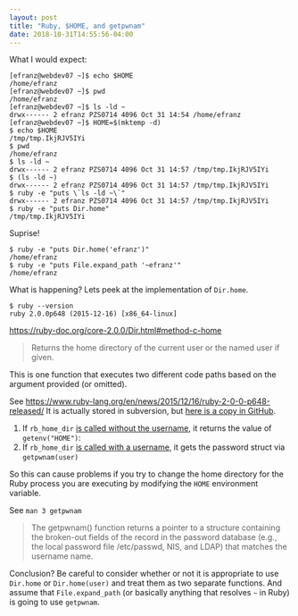 ```yaml
---
layout: post
title: "Ruby, $HOME, and getpwnam"
date: 2018-10-31T14:55:56-04:00
---
```


What I would expect:

```
[efranz@webdev07 ~]$ echo $HOME
/home/efranz
[efranz@webdev07 ~]$ pwd
/home/efranz
[efranz@webdev07 ~]$ ls -ld ~
drwx------ 2 efranz PZS0714 4096 Oct 31 14:54 /home/efranz
[efranz@webdev07 ~]$ HOME=$(mktemp -d)
$ echo $HOME
/tmp/tmp.IkjRJV5IYi
$ pwd
/home/efranz
$ ls -ld ~
drwx------ 2 efranz PZS0714 4096 Oct 31 14:57 /tmp/tmp.IkjRJV5IYi
$ (ls -ld ~)
drwx------ 2 efranz PZS0714 4096 Oct 31 14:57 /tmp/tmp.IkjRJV5IYi
$ ruby -e "puts \`ls -ld ~\`"
drwx------ 2 efranz PZS0714 4096 Oct 31 14:57 /tmp/tmp.IkjRJV5IYi
$ ruby -e "puts Dir.home"
/tmp/tmp.IkjRJV5IYi
```

Suprise!

```
$ ruby -e "puts Dir.home('efranz')"
/home/efranz
$ ruby -e "puts File.expand_path '~efranz'"
/home/efranz
```

What is happening? Lets peek at the implementation of `Dir.home`.

```
$ ruby --version
ruby 2.0.0p648 (2015-12-16) [x86_64-linux]
```

https://ruby-doc.org/core-2.0.0/Dir.html#method-c-home

> Returns the home directory of the current user or the named user if given.

This is one function that executes two different code paths based on the argument provided (or omitted).

See https://www.ruby-lang.org/en/news/2015/12/16/ruby-2-0-0-p648-released/ It is actually stored in subversion, but [here is a copy in GitHub](https://github.com/ruby/ruby/tree/v2_0_0_648).

1.  If `rb_home_dir` [is called without the username](https://github.com/ruby/ruby/blob/v2_0_0_648/file.c#L2899-L2906), it returns the value of `getenv("HOME")`: 
2.  If `rb_home_dir` [is called with a username](https://github.com/ruby/ruby/blob/v2_0_0_648/file.c#L2907-L2921), it gets the password struct via `getpwnam(user)`

So this can cause problems if you try to change the home directory for the Ruby process you are executing by modifying the `HOME` environment variable.

See `man 3 getpwnam`

> The getpwnam() function returns a pointer to a structure containing the broken-out fields of
> the record in the password database (e.g., the local password  file  /etc/passwd,  NIS,  and
> LDAP) that matches the username name.

Conclusion? Be careful to consider whether or not it is appropriate to use `Dir.home` or `Dir.home(user)` and treat them as two separate functions. And assume that `File.expand_path` (or basically anything that resolves `~` in Ruby) is going to use `getpwnam`.
